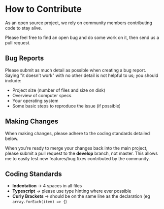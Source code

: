 # How to Contribute

As an open source project, we rely on community members contributing code to stay alive.

Please feel free to find an open bug and do some work on it, then send us a pull request.

## Bug Reports

Please submit as much detail as possible when creating a bug report. Saying "it doesn't work" with no other detail is not helpful to us; you should include:

- Project size (number of files and size on disk)
- Overview of computer specs
- Your operating system
- Some basic steps to reproduce the issue (if possible)

## Making Changes

When making changes, please adhere to the coding standards detailed below.

When you're ready to merge your changes back into the main project, please submit a pull request to the **develop** branch, not master. This allows me to easily test new features/bug fixes contributed by the community.

## Coding Standards

 - **Indentation** -> 4 spaces in all files
 - **Typescript** -> please use type hinting where ever possible
 - **Curly Brackets** -> should be on the same line as the declaration (eg `array.forEach(item) => {`)
